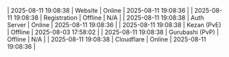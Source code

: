 | 2025-08-11 19:08:38 | Website | Online | 2025-08-11 19:08:36 |
| 2025-08-11 19:08:38 | Registration | Offline | N/A |
| 2025-08-11 19:08:38 | Auth Server | Online | 2025-08-11 19:08:36 |
| 2025-08-11 19:08:38 | Kezan (PvE) | Offline | 2025-08-03 17:58:02 |
| 2025-08-11 19:08:38 | Gurubashi (PvP) | Offline | N/A |
| 2025-08-11 19:08:38 | Cloudflare | Online | 2025-08-11 19:08:36 |
